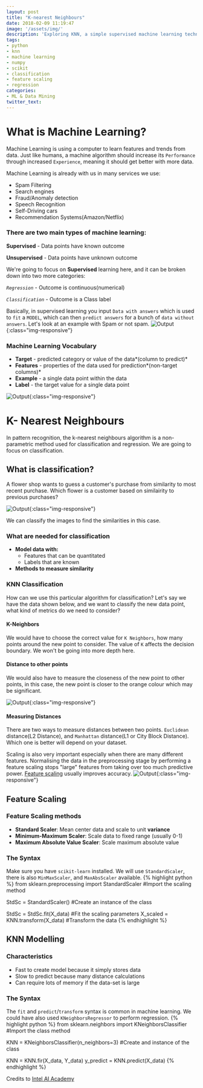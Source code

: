 ```yaml
---
layout: post
title: "K-nearest Neighbours"
date: 2018-02-09 11:19:47
image: '/assets/img/'
description: 'Exploring KNN, a simple supervised machine learning technique'
tags:
- python
- knn
- machine learning
- numpy
- scikit
- classification
- feature scaling
- regression
categories:
- ML & Data Mining 
twitter_text: 
---
```


# What is Machine Learning?
Machine Learning is using a computer to learn features and trends from data. Just like humans, a machine algorithm should increase its `Performance` through increased `Experience`, meaning it should get better with more data.

Machine Learning is already with us in many services we use:
- Spam Filtering
- Search engines
- Fraud/Anomaly detection
- Speech Recognition
- Self-Driving cars
- Recommendation Systems(Amazon/Netflix)

### There are two main types of machine learning:

**Supervised** - Data points have known outcome

**Unsupervised** - Data points have unknown outcome

We're going to focus on **Supervised** learning here, and it can be broken down into two more categories:

*`Regression`* - Outcome is continuous(numerical)

*`Classification`* - Outcome is a Class label


Basically, in supervised learning you input `Data with answers` which is used to `fit` a `MODEL`, which can then `predict answers` for a bunch of `data without answers`. Let's look at an example with Spam or not spam.
![Output](/assets/img/DataMiningSnippets/8.png){:class="img-responsive"}

### Machine Learning Vocabulary

- **Target** - predicted category or value of the data*(column to predict)*
- **Features** - properties of the data used for prediction*(non-target columns)*
- **Example** - a single data point within the data
- **Label** - the target value for a single data point

![Output](/assets/img/DataMiningSnippets/9.png){:class="img-responsive"}

# K- Nearest Neighbours

In pattern recognition, the k-nearest neighbours algorithm is a non-parametric method used for classification and regression. We are going to focus on classification.

## What is classification?
A flower shop wants to guess a customer's purchase from similarity to most recent purchase. Which flower is a customer based on similairity to previous purchases?


![Output](/assets/img/DataMiningSnippets/10.png){:class="img-responsive"}

We can classify the images to find the similarities in this case.

### What are needed for classification
- **Model data with:**
	- Features that can be quantitated
	- Labels that are known
- **Methods to measure similarity**

### KNN Classification
How can we use this particular algorithm for classification?
Let's say we have the data shown below, and we want to classify the new data point, what kind of metrics do we need to consider?
#### K-Neighbors
We would have to choose the correct value for `K Neighbors`, how many points around the new point to consider. The value of `K` affects the decision boundary. We won't be going into more depth here.
#### Distance to other points
We would also have to measure the closeness of the new point to other points, in this case, the new point is closer to the orange colour which may be significant.

![Output](/assets/img/DataMiningSnippets/11.png){:class="img-responsive"}

#### Measuring Distances
There are two ways to measure distances between two points. `Euclidean` distance(L2 Distance), and `Manhattan` distance(L1 or City Block Distance). Which one is better will depend on your dataset.

Scaling is also very important especially when there are many different features. Normalising the data in the preprocessing stage by performing a feature scaling stops "large" features from taking over too much predictive power. [Feature scaling](https://www.coursera.org/learn/machine-learning/lecture/xx3Da/gradient-descent-in-practice-i-feature-scaling) usually improves accuracy.
![Output](/assets/img/DataMiningSnippets/12.png){:class="img-responsive"}



## Feature Scaling

### Feature Scaling methods
 - **Standard Scaler**: Mean center data and scale to unit **variance**
 - **Minimum-Maximum Scaler**: Scale data to fixed range (usually 0-1)
 - **Maximum Absolute Value Scaler**: Scale maximum absolute value

### The Syntax
Make sure you have `scikit-learn` installed.
We will use `StandardScaler`, there is also `MinMaxScaler`, and `MaxAbsScaler` available.
{% highlight python %}
from sklearn.preprocessing import StandardScaler #Import the scaling method

StdSc = StandardScaler() #Create an instance of the class

StdSc = StdSc.fit(X_data) #Fit the scaling parameters
X_scaled = KNN.transform(X_data) #Transform the data
{% endhighlight %}


## KNN Modelling

### Characteristics
- Fast to create model because it simply stores data
- Slow to predict because many distance calculations
- Can require lots of memory if the data-set is large

### The Syntax
The `fit` and `predict`/`transform` syntax is common in machine learning. We could have also used `KNeighborsRegressor` to perform regression.
{% highlight python %}
from sklearn.neighbors import KNeighborsClassifier #Import the class method

KNN = KNeighborsClassifier(n_neighbors=3) #Create and instance of the class

KNN = KNN.fir(X_data, Y_data)
y_predict = KNN.predict(X_data)
{% endhighlight %}


Credits to [Intel AI Academy](https://software.intel.com/en-us/ai-academy)













